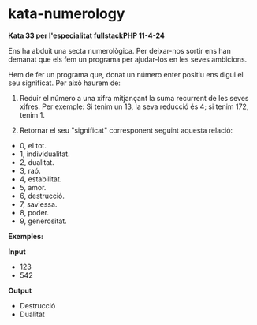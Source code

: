 # kata-numerology

**Kata 33 per l'especialitat fullstackPHP 11-4-24**

Ens ha abduit una secta numerològica. Per deixar-nos sortir ens han demanat que els fem un programa per ajudar-los en les seves ambicions.

Hem de fer un programa que, donat un número enter positiu ens digui el seu significat. Per això haurem de:

1) Reduir el número a una xifra mitjançant la suma recurrent de les seves xifres. Per exemple: Si tenim un 13, la seva reducció és 4; si tenim 172, tenim 1.

2) Retornar el seu "significat" corresponent seguint aquesta relació:

- 0, el tot.
- 1, individualitat.
- 2, dualitat.
- 3, raó.
- 4, estabilitat.
- 5, amor.
- 6, destrucció.
- 7, saviessa.
- 8, poder.
- 9, generositat.

**Exemples:**

**Input**
- 123
- 542

**Output**
- Destrucció
- Dualitat
